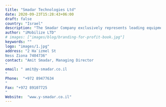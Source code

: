 ```yaml
---
title: "Smadar Technologies Ltd"
date: 2020-09-23T15:28:43+06:00
draft: false
country: "Israel"
description: "The Smadar Company exclusively represents leading equipment suppliers from within the food processing machinery and packaging technology markets. With the integration of its systems operation in 2006, Smadar Technologies Ltd. has been able to provide its customers with a full range of tailored solutions; to date over 2000 systems have been installed for its customers in all areas of the food industry and agro-technology. Our knowledge and experience in the implementation of advanced technologies makes us leaders in the field. Our sales department is engaged in providing creative solutions tailored to customer requirement complying with international standards."
author: "iMobilize LTD"
# images: ["images/blog/branding-for-profit-book.jpg"]
keywords: ""
logo: "images/1.jpg"
address: "2 Ha`izmel St
Ness Ziona 7404736"
contact: "Amit Smadar, Managing Director
"
email: " amit@y-smadar.co.il
"
Phone:  "+972 89477634
"
Fax: "+972 89107725
​​​​​​​"
Website:  "www.y-smadar.co.il"
---
```

